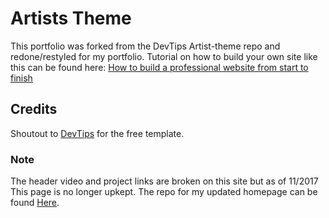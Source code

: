 # Artists Theme

This portfolio was forked from the DevTips Artist-theme repo and redone/restyled for my portfolio. Tutorial on how to build your own site like this can be found here: [How to build a professional website from start to finish](https://www.youtube.com/playlist?list=PLqGj3iMvMa4KQZUkRjfwMmTq_f1fbxerI)




## Credits

Shoutout to [DevTips](https://github.com/DevTips/Artists-Theme) for the free template.


### Note

The header video and project links are broken on this site but as of 11/2017 This page is no longer upkept. The repo for my updated homepage can be found [Here](https://github.com/EricSSartorius/homepage).
